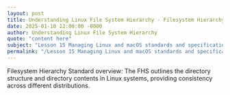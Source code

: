 ```yaml
---
layout: post
title: Understanding Linux File System Hierarchy - Filesystem Hierarchy Standard overview
date: 2025-01-10 12:00:00 -0000
author: Understanding Linux File System Hierarchy
quote: "content here"
subject: "Lesson 15 Managing Linux and macOS standards and specifications"
permalink: "/Lesson 15 Managing Linux and macOS standards and specifications/Understanding Linux File System Hierarchy/Understanding Linux File System Hierarchy - Filesystem Hierarchy Standard overview"
---
```


Filesystem Hierarchy Standard overview: The FHS outlines the directory structure and directory contents in Linux systems, providing consistency across different distributions.
